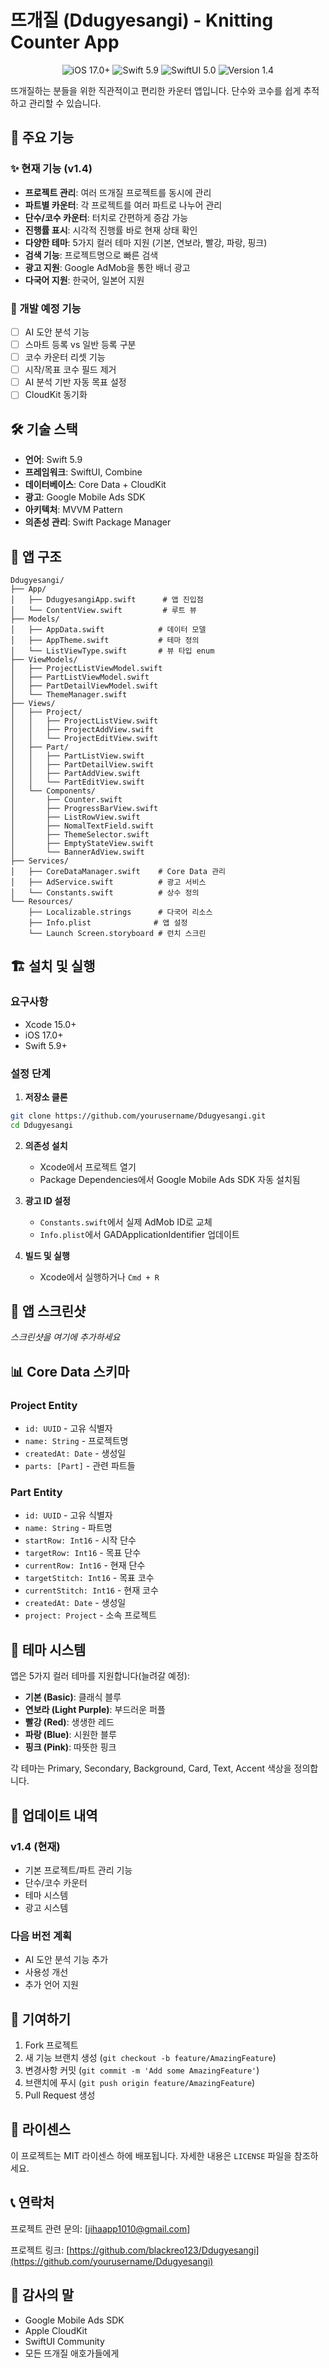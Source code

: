 # 뜨개질 (Ddugyesangi) - Knitting Counter App

<p align="center">
  <img src="https://img.shields.io/badge/iOS-17.0+-blue.svg" alt="iOS 17.0+">
  <img src="https://img.shields.io/badge/Swift-5.9-orange.svg" alt="Swift 5.9">
  <img src="https://img.shields.io/badge/SwiftUI-5.0-green.svg" alt="SwiftUI 5.0">
  <img src="https://img.shields.io/badge/Version-1.4-brightgreen.svg" alt="Version 1.4">
</p>

뜨개질하는 분들을 위한 직관적이고 편리한 카운터 앱입니다. 단수와 코수를 쉽게 추적하고 관리할 수 있습니다.

## 🎯 주요 기능

### ✨ 현재 기능 (v1.4)
- **프로젝트 관리**: 여러 뜨개질 프로젝트를 동시에 관리
- **파트별 카운터**: 각 프로젝트를 여러 파트로 나누어 관리
- **단수/코수 카운터**: 터치로 간편하게 증감 가능
- **진행률 표시**: 시각적 진행률 바로 현재 상태 확인
- **다양한 테마**: 5가지 컬러 테마 지원 (기본, 연보라, 빨강, 파랑, 핑크)
- **검색 기능**: 프로젝트명으로 빠른 검색
- **광고 지원**: Google AdMob을 통한 배너 광고
- **다국어 지원**: 한국어, 일본어 지원

### 🚀 개발 예정 기능
- [ ] AI 도안 분석 기능
- [ ] 스마트 등록 vs 일반 등록 구분
- [ ] 코수 카운터 리셋 기능
- [ ] 시작/목표 코수 필드 제거
- [ ] AI 분석 기반 자동 목표 설정
- [ ] CloudKit 동기화

## 🛠 기술 스택

- **언어**: Swift 5.9
- **프레임워크**: SwiftUI, Combine
- **데이터베이스**: Core Data + CloudKit
- **광고**: Google Mobile Ads SDK
- **아키텍처**: MVVM Pattern
- **의존성 관리**: Swift Package Manager

## 📱 앱 구조

```
Ddugyesangi/
├── App/
│   ├── DdugyesangiApp.swift      # 앱 진입점
│   └── ContentView.swift         # 루트 뷰
├── Models/
│   ├── AppData.swift            # 데이터 모델
│   ├── AppTheme.swift           # 테마 정의
│   └── ListViewType.swift       # 뷰 타입 enum
├── ViewModels/
│   ├── ProjectListViewModel.swift
│   ├── PartListViewModel.swift
│   ├── PartDetailViewModel.swift
│   └── ThemeManager.swift
├── Views/
│   ├── Project/
│   │   ├── ProjectListView.swift
│   │   ├── ProjectAddView.swift
│   │   └── ProjectEditView.swift
│   ├── Part/
│   │   ├── PartListView.swift
│   │   ├── PartDetailView.swift
│   │   ├── PartAddView.swift
│   │   └── PartEditView.swift
│   └── Components/
│       ├── Counter.swift
│       ├── ProgressBarView.swift
│       ├── ListRowView.swift
│       ├── NomalTextField.swift
│       ├── ThemeSelector.swift
│       ├── EmptyStateView.swift
│       └── BannerAdView.swift
├── Services/
│   ├── CoreDataManager.swift    # Core Data 관리
│   ├── AdService.swift          # 광고 서비스
│   └── Constants.swift          # 상수 정의
└── Resources/
    ├── Localizable.strings      # 다국어 리소스
    ├── Info.plist              # 앱 설정
    └── Launch Screen.storyboard # 런치 스크린
```

## 🏗 설치 및 실행

### 요구사항
- Xcode 15.0+
- iOS 17.0+
- Swift 5.9+

### 설정 단계

1. **저장소 클론**
```bash
git clone https://github.com/yourusername/Ddugyesangi.git
cd Ddugyesangi
```

2. **의존성 설치**
   - Xcode에서 프로젝트 열기
   - Package Dependencies에서 Google Mobile Ads SDK 자동 설치됨

3. **광고 ID 설정**
   - `Constants.swift`에서 실제 AdMob ID로 교체
   - `Info.plist`에서 GADApplicationIdentifier 업데이트

4. **빌드 및 실행**
   - Xcode에서 실행하거나 `Cmd + R`

## 🎨 앱 스크린샷

*스크린샷을 여기에 추가하세요*

## 📊 Core Data 스키마

### Project Entity
- `id: UUID` - 고유 식별자
- `name: String` - 프로젝트명
- `createdAt: Date` - 생성일
- `parts: [Part]` - 관련 파트들

### Part Entity
- `id: UUID` - 고유 식별자
- `name: String` - 파트명
- `startRow: Int16` - 시작 단수
- `targetRow: Int16` - 목표 단수
- `currentRow: Int16` - 현재 단수
- `targetStitch: Int16` - 목표 코수
- `currentStitch: Int16` - 현재 코수
- `createdAt: Date` - 생성일
- `project: Project` - 소속 프로젝트

## 🌈 테마 시스템

앱은 5가지 컬러 테마를 지원합니다(늘려갈 예정):
- **기본 (Basic)**: 클래식 블루
- **연보라 (Light Purple)**: 부드러운 퍼플
- **빨강 (Red)**: 생생한 레드
- **파랑 (Blue)**: 시원한 블루
- **핑크 (Pink)**: 따뜻한 핑크

각 테마는 Primary, Secondary, Background, Card, Text, Accent 색상을 정의합니다.

## 🔄 업데이트 내역

### v1.4 (현재)
- 기본 프로젝트/파트 관리 기능
- 단수/코수 카운터
- 테마 시스템
- 광고 시스템

### 다음 버전 계획
- AI 도안 분석 기능 추가
- 사용성 개선
- 추가 언어 지원

## 🤝 기여하기

1. Fork 프로젝트
2. 새 기능 브랜치 생성 (`git checkout -b feature/AmazingFeature`)
3. 변경사항 커밋 (`git commit -m 'Add some AmazingFeature'`)
4. 브랜치에 푸시 (`git push origin feature/AmazingFeature`)
5. Pull Request 생성

## 📝 라이센스

이 프로젝트는 MIT 라이센스 하에 배포됩니다. 자세한 내용은 `LICENSE` 파일을 참조하세요.

## 📞 연락처

프로젝트 관련 문의: [jihaapp1010@gmail.com]

프로젝트 링크: [https://github.com/blackreo123/Ddugyesangi](https://github.com/yourusername/Ddugyesangi)

## 🙏 감사의 말

- Google Mobile Ads SDK
- Apple CloudKit
- SwiftUI Community
- 모든 뜨개질 애호가들에게
